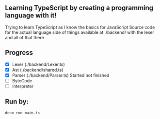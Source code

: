 ## Learning TypeScript by creating a programming language with it!

Trying to learn TypeScript as I know the basics for JavaScript 
Source code for the actual language side of things available at ./backend/ with the lexer and all of that there

## Progress
- [x] Lexer (./backend/Lexer.ts)
- [x] Ast (./backend/shared.ts)
- [x] Parser (./backend/Parser.ts) Started not finished
- [ ] ByteCode
- [ ] Interpreter

## Run by:
```bash
deno run main.ts
```
